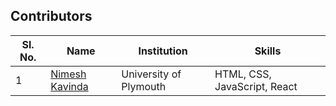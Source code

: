 ## Contributors

| Sl. No. | Name                                    | Institution          | Skills                        |
| ------- | --------------------------------------- | -------------------- | ----------------------------- |
| 1       | [Nimesh Kavinda](https://github.com/nimeshkavinda) | University of Plymouth | HTML, CSS, JavaScript, React |
